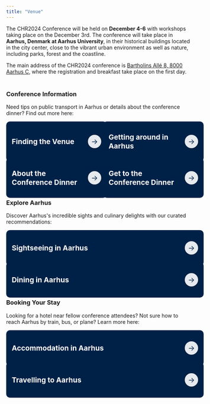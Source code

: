 ```yaml
---
title: "Venue"
---
```


<!--html settings for banner-->
<style>
/* define banner for about page */
.banner-grid {
    display: grid;
    grid-template-columns: repeat(auto-fit, minmax(250px, 1fr));
    gap: 20px;
    padding: 0px;
}

/* special case for 4 elements - 2x2 */
.banner-grid.four-items {
    grid-template-columns: repeat(2, 1fr);
}

/* special case for 6 elements - 3x3 */
.banner-grid.six-items {
    grid-template-columns: repeat(3, 1fr);
}

.banner {
    background-color: #002147;
    color: white;
    padding: 15px;  /* minimal padding */
    border-radius: 10px;
    display: flex;
    flex-direction: row; /* row to place arrow beside text */
    align-items: center;
    justify-content: space-between; /* space between text and arrow */
    text-decoration: none;
    transition: all 0.3s ease;
    height: 100%;  /* controlled height */
    width: 100%; /* fixed width for consistency */
    text-decoration: none !important;
}

.banner h2 {
    font-size: 1.2rem;
    margin: 0;
    color: white;
    text-align: left; /* align text to left for better flow */
}

.banner .arrow {
    margin-left: 10px;
    width: 36px;
    height: 36px;
    border-radius: 50%;
    background-color: rgba(255, 255, 255, 0.9);
    color: #002147;
    display: flex;
    justify-content: center;
    align-items: center;
    font-size: 1.2rem;
    transition: all 0.3s ease;
    box-shadow: 0 2px 6px rgba(0,0,0,0.1);
}

.banner:hover {
    background-color: #4b0033;
}

.banner:hover .arrow {
    background-color: white;
    color: #4b0033;
}

@media (max-width: 480px) {a
    .banner h2 {
        font-size: 1rem;
    }

    .banner .arrow {
        width: 28px;
        height: 28px;
    }

/* ensure banners - whether four-item or not, is a list on mobile */
    .banner-grid {
    display: grid;
    grid-template-columns: repeat(auto-fit, minmax(250px, 1fr));
    gap: 20px;
    padding: 0px;
}

.banner-grid.four-items {
    grid-template-columns: repeat(auto-fit, minmax(250px, 1fr));
}
}
</style>


<!--WRITTEN CONTENT STARTS HERE-->
The CHR2024 Conference will be held on <span style="font-weight: 700;">December 4-6</span> with workshops taking place on the December 3rd. The conference will take place in <span style="font-weight:700;">Aarhus, Denmark at Aarhus University</span>, in their historical buildings located in the city center, close to the vibrant urban environment as well as nature, including parks, forest and the coastline. 

The main address of the CHR2024 conference is [Bartholins Allé 8, 8000 Aarhus C](https://maps.app.goo.gl/9sM2wLpzXuNjrWNr8), where the registration and breakfast take place on the first day.

<div class="space" style="padding-top:1%;"></div>

<h3 style="font-weight:bold;">Conference Information</h3>

Need tips on public transport in Aarhus or details about the conference dinner? Find out more here:

<div class="banner-grid four-items">
    <a href="/venue/finding-the-venue" class="banner" aria-label="Press to get an overview of the buildings for CHR2024">
        <h2>Finding the Venue</h2>
        <div class="banner-footer">
            <div class="arrow" aria-hidden="true">→</div>
        </div>
    </a>
    <a href="/venue/getting-around-aarhus" class="banner" aria-label="Press to find out how to get around Aarhus">
        <h2>Getting around in Aarhus</h2>
        <div class="banner-footer">
            <div class="arrow" aria-hidden="true">→</div>
        </div>
    </a>
    <a href="/venue/conference-dinner" class="banner" aria-label="Press to learn more about the Conference Dinner at Restaurant Havnær">
        <h2>About the Conference Dinner</h2>
        <div class="banner-footer">
            <div class="arrow" aria-hidden="true">→</div>
        </div>
    </a>
    </a>
    <a href="/venue/conference-dinner#conference-dinner-transport" class="banner" aria-label="Press to learn more about how to get to the conference dinner">
        <h2>Get to the Conference Dinner</h2>
        <div class="banner-footer">
            <div class="arrow" aria-hidden="true">→</div>
        </div>
    </a>
</div>

<div class="space" style="padding-top:2%;"></div>


<h3 style="font-weight:bold;">Explore Aarhus</h3>

Discover Aarhus's incredible sights and culinary delights with our curated recommendations:

<div class="banner-grid">
    <a href="/venue/sights-in-aarhus" class="banner" aria-label="Press to explore sights and attractions in Aarhus">
        <h2>Sightseeing in Aarhus</h2>
        <div class="banner-footer">
            <div class="arrow" aria-hidden="true">→</div>
        </div>
    </a>
    <a href="/venue/culinary-delights-aarhus" class="banner" aria-label="Press to explore dining options in Aarhus">
        <h2>Dining in Aarhus</h2>
        <div class="banner-footer">
            <div class="arrow" aria-hidden="true">→</div>
        </div>
    </a>
</div>

<div class="space" style="padding-top:2%;"></div>

<h3 style="font-weight:bold;">Booking Your Stay</h3>

Looking for a hotel near fellow conference attendees? Not sure how to reach Aarhus by train, bus, or plane? Learn more here:
<div class="banner-grid">
    <a href="/venue/accomodation-in-aarhus" class="banner" aria-label="Press to view accommodation options in Aarhus">
        <h2>Accommodation in Aarhus</h2>
        <div class="banner-footer">
            <div class="arrow" aria-hidden="true">→</div>
        </div>
    </a>
    <a href="/venue/travelling-to-aarhus" class="banner" aria-label="Press to learn about travel options to Aarhus">
        <h2>Travelling to Aarhus</h2>
        <div class="banner-footer">
            <div class="arrow" aria-hidden="true">→</div>
        </div>
    </a>
</div>

<div class="space" style="padding-top:3%;"></div>